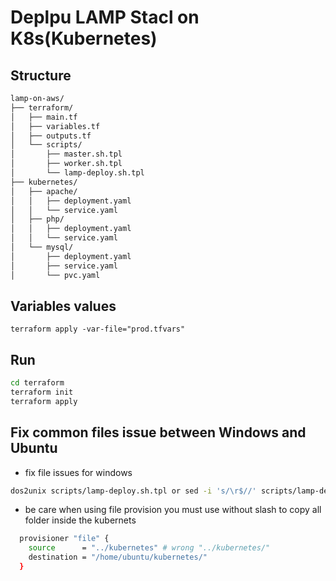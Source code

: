 # Deplpu LAMP Stacl on K8s(Kubernetes)



## Structure

```sh
lamp-on-aws/
├── terraform/
│   ├── main.tf
│   ├── variables.tf
│   ├── outputs.tf
│   └── scripts/
│       ├── master.sh.tpl
│       ├── worker.sh.tpl
│       └── lamp-deploy.sh.tpl
├── kubernetes/
│   ├── apache/
│   │   ├── deployment.yaml
│   │   └── service.yaml
│   ├── php/
│   │   ├── deployment.yaml
│   │   └── service.yaml
│   └── mysql/
│       ├── deployment.yaml
│       ├── service.yaml
│       └── pvc.yaml

```

## Variables values

```
terraform apply -var-file="prod.tfvars"
```

## Run

```sh
cd terraform
terraform init
terraform apply
```

## Fix common files issue between Windows and Ubuntu

- fix file issues for windows

```sh
dos2unix scripts/lamp-deploy.sh.tpl or sed -i 's/\r$//' scripts/lamp-deploy.sh.tpl
```

- be care when using file provision you must use without slash to  copy all folder inside the kubernets

```sh
  provisioner "file" {
    source      = "../kubernetes" # wrong "../kubernetes/"
    destination = "/home/ubuntu/kubernetes/"
  }
```
